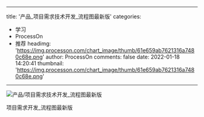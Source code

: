 
---
title: '产品_项目需求技术开发_流程图最新版'
categories: 
 - 学习
 - ProcessOn
 - 推荐
headimg: 'https://img.processon.com/chart_image/thumb/61e659ab7621316a7480c68e.png'
author: ProcessOn
comments: false
date: 2022-01-18 14:20:41
thumbnail: 'https://img.processon.com/chart_image/thumb/61e659ab7621316a7480c68e.png'
---

<div>   
<img class="thumb" alt="产品/项目需求技术开发_流程图最新版" src="https://img.processon.com/chart_image/thumb/61e659ab7621316a7480c68e.png" referrerpolicy="no-referrer">
<p>项目需求开发_流程图最新版</p>  
</div>
            